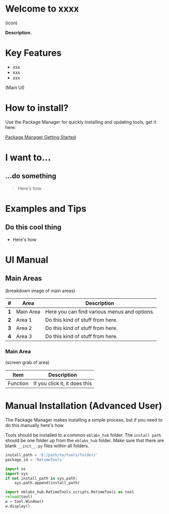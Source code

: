# Welcome to xxxx

(icon)

**Description.**

# Key Features
* xxx
* xxx
* xxx

(Main UI)

# How to install?
Use the Package Manager for quickly installing and updating tools, get it here:

[Package Manager Getting Started](https://eblabs.com/package-manager-quick-install-beta/)


# I want to...
## ...do something

> Here's how


# Examples and Tips

## Do this cool thing
* Here's how

# UI Manual

## Main Areas
(breakdown image of main areas)

| # | Area | Description | 
| --- | --- |--- |
| **1** | Main Area | Here you can find various menus and options. |
| **2** | Area 1 | Do this kind of stuff from here. |
| **3** | Area 2 | Do this kind of stuff from here.  |
| **4** | Area 3 | Do this kind of stuff from here. |

### Main Area
(screen grab of area)

| Item | Description | 
| --- | --- |
| Function | If you click it, it does this  | 


# Manual Installation (Advanced User)

The Package Manager makes installing a simple process, but if you need to do this manually here's how.

Tools should be installed to a common `eblabs_hub` folder. The `install path` should be one folder up from the `eblabs_hub` folder. Make sure that there are blank `__init__.py` files within all folders.

```python
install_path = 'E:/path/to/tools/folder/'
package_id = 'RetimeTools'

import os
import sys
if not install_path in sys.path:
    sys.path.append(install_path)

import eblabs_hub.RetimeTools.scripts.RetimeTools as tool
reload(tool)
w = tool.Window()
w.display()
```


